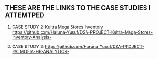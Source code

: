 ## THESE ARE THE LINKS TO THE CASE STUDIES I ATTEMTPED
1. CASE STUDY 2: Kultra Mega Stores Inventory
   https://github.com/Haruna-Yusuf/DSA-PROJECT-Kultra-Mega-Stores-Inventory-Analysis-

2. CASE STUDY 3:
   https://github.com/Haruna-Yusuf/DSA-PROJECT-PALMORIA-HR-ANALYTICS- 
   

<!--
**Haruna-Yusuf/Haruna-Yusuf** is a ✨ _special_ ✨ repository because its `README.md` (this file) appears on your GitHub profile

